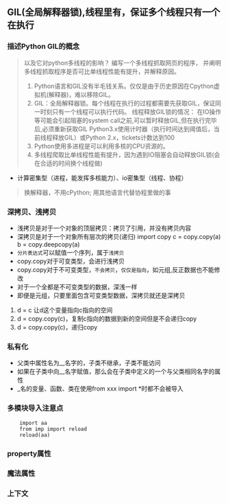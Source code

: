 ## GIL(全局解释器锁),线程里有，保证多个线程只有一个在执行
### 描述Python GIL的概念
>以及它对python多线程的影响？
编写一个多线程抓取网页的程序，
并阐明多线程抓取程序是否可比单线程性能有提升，并解释原因。
> 1. Python语言和GIL没有半毛钱关系。仅仅是由于历史原因在Cpython虚拟机(解释器)，难以移除GIL。
> 2. GIL：全局解释器锁。每个线程在执行的过程都需要先获取GIL，保证同一时刻只有一个线程可以执行代码。
> 线程释放GIL锁的情况： 在IO操作等可能会引起阻塞的system call之前,可以暂时释放GIL,但在执行完毕后,必须重新获取GIL 
Python3.x使用计时器（执行时间达到阈值后，当前线程释放GIL）或Python 2.x，tickets计数达到100
> 4. Python使用多进程是可以利用多核的CPU资源的。
> 5. 多线程爬取比单线程性能有提升，因为遇到IO阻塞会自动释放GIL锁(会在合适的时间换个线程做)
* 计算密集型（进程，能发挥多核能力）、io密集型（线程、协程）
> 换解释器，不用cPython; 用其他语言代替协程里做的事
### 深拷贝、浅拷贝
* 浅拷贝是对于一个对象的顶层拷贝：拷贝了引用，并没有拷贝内容
* 深拷贝是对于一个对象所有层次的拷贝(递归)
        import copy
        c = copy.copy(a)
        b = copy.deepcopy(a)
* `分片表达式`可以赋值一个序列，属于`浅拷贝`
* copy.copy对于可变类型，会进行浅拷贝
* copy.copy对于不可变类型，`不会拷贝`，`仅仅是指向`，如元组,反正数据也不能修改
* 对于一个全都是不可变类型的数据，深浅一样
* 即便是元组，只要里面包含可变类型数据，深拷贝就还是深拷贝
1. d = c 让d这个变量指向c指向的空间
2. d = copy.copy(c)，复制c指向的数据到新的空间但是不会递归copy
3. d = copy.copy(c)，递归copy

### 私有化
* 父类中属性名为__名字的，子类不继承，子类不能访问
* 如果在子类中向__名字赋值，那么会在子类中定义的一个与父类相同名字的属性
* _名的变量、函数、类在使用from xxx import *时都不会被导入
### 多模块导入注意点

        import aa
        from imp import reload
        reload(aa)

### property属性

### 魔法属性

### 上下文